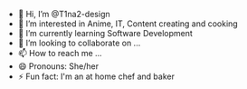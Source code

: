 - 👋 Hi, I’m @T1na2-design
- 👀 I’m interested in Anime, IT, Content creating and cooking
- 🌱 I’m currently learning Software Development
- 💞️ I’m looking to collaborate on ...
- 📫 How to reach me ...
- 😄 Pronouns: She/her
- ⚡ Fun fact: I'm an at home chef and baker

<!---
T1na2-design/T1na2-design is a ✨ special ✨ repository because its `README.md` (this file) appears on your GitHub profile.
You can click the Preview link to take a look at your changes.
--->
